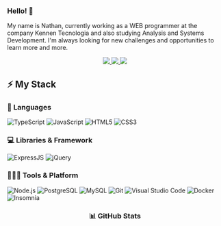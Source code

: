 ### Hello! 👋

My name is Nathan, currently working as a WEB programmer at the company Kennen Tecnologia and also studying Analysis and Systems Development. I'm always looking for new challenges and opportunities to learn more and more.

<p align="center">
  <a href="https://wa.me/5511969193021">
		<img src="https://img.shields.io/badge/WhatsApp-25D366?style=for-the-badge&logo=whatsapp&logoColor=white" />
	</a>
	<a href="https://www.linkedin.com/in/nathan-felipe-guerlando/">
		<img src="https://img.shields.io/badge/LinkedIn-0077B5?style=for-the-badge&logo=linkedin&logoColor=white" />
	</a>

  <a href="mailto:nathanfguerlando@gmail.com">
		<img src="https://img.shields.io/badge/Gmail-D14836?style=for-the-badge&logo=gmail&logoColor=white" />
	</a>
</p>



## ⚡ My Stack

### 🚀 Languages

![TypeScript](https://img.shields.io/badge/TypeScript-007ACC?style=for-the-badge&logo=typescript&logoColor=white)
![JavaScript](https://img.shields.io/badge/JavaScript-323330?style=for-the-badge&logo=javascript&logoColor=F7DF1E)
![HTML5](https://img.shields.io/badge/HTML5-E34F26?style=for-the-badge&logo=html5&logoColor=white)
![CSS3](https://img.shields.io/badge/CSS3-1572B6?style=for-the-badge&logo=css3&logoColor=white)

### 💻 Libraries & Framework

![ExpressJS](https://img.shields.io/badge/Express.js-404D59?style=for-the-badge)
![jQuery](https://img.shields.io/badge/jQuery-0769AD?style=for-the-badge&logo=jquery&logoColor=white)

### 🧑🏻‍💻 Tools & Platform

![Node.js](https://img.shields.io/badge/Node.js-43853D?style=for-the-badge&logo=node.js&logoColor=white)
![PostgreSQL](https://img.shields.io/badge/PostgreSQL-316192?style=for-the-badge&logo=postgresql&logoColor=white)
![MySQL](https://img.shields.io/badge/MySQL-00000F?style=for-the-badge&logo=mysql&logoColor=white)
![Git](https://img.shields.io/badge/Git-F05032?style=for-the-badge&logo=git&logoColor=white)
![Visual Studio Code](https://img.shields.io/badge/Visual_Studio_Code-0078D4?style=for-the-badge&logo=visual%20studio%20code&logoColor=white)
![Docker](https://img.shields.io/badge/docker-%230db7ed.svg?style=for-the-badge&logo=docker&logoColor=white)
![Insomnia](https://img.shields.io/badge/Insomnia-black?style=for-the-badge&logo=insomnia&logoColor=5849BE)

<p>
<h3 align="center">📊 GitHub Stats</h3>
</p>

<br />
<p align="center">

</p>

